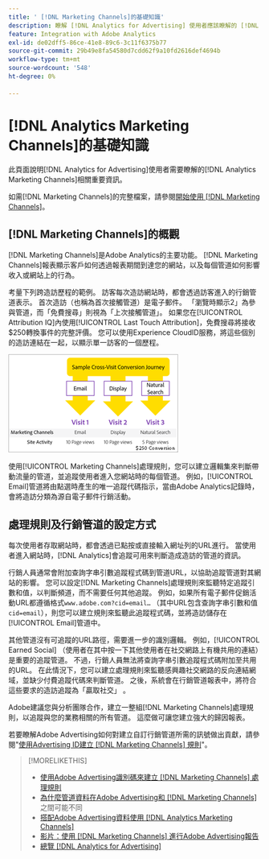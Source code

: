 ```yaml
---
title: ' [!DNL Marketing Channels]的基礎知識'
description: 瞭解 [!DNL Analytics for Advertising] 使用者應該瞭解的 [!DNL Analytics Marketing Channels] 相關重要資訊。
feature: Integration with Adobe Analytics
exl-id: de02dff5-86ce-41e8-89c6-3c11f6375b77
source-git-commit: 29b49e8fa54580d7cdd62f9a10fd2616def4694b
workflow-type: tm+mt
source-wordcount: '548'
ht-degree: 0%

---
```


# [!DNL Analytics Marketing Channels]的基礎知識

此頁面說明[!DNL Analytics for Advertising]使用者需要瞭解的[!DNL Analytics Marketing Channels]相關重要資訊。

如需[!DNL Marketing Channels]的完整檔案，請參閱[開始使用 [!DNL Marketing Channels]](https://experienceleague.adobe.com/docs/analytics/components/marketing-channels/c-getting-started-mchannel.html)。

## [!DNL Marketing Channels]的概觀

[!DNL Marketing Channels]是Adobe Analytics的主要功能。 [!DNL Marketing Channels]報表顯示客戶如何透過報表期間到達您的網站，以及每個管道如何影響收入或網站上的行為。

考量下列跨造訪歷程的範例。 訪客每次造訪網站時，都會透過訪客進入的行銷管道表示。 首次造訪（也稱為首次接觸管道）是電子郵件。 「瀏覽時顯示2」為參與管道，而「免費搜尋」則視為「上次接觸管道」。 如果您在[!UICONTROL Attribution IQ]內使用[!UICONTROL Last Touch Attribution]，免費搜尋將接收$250轉換事件的完整評價。 您可以使用Experience CloudID服務，將這些個別的造訪連結在一起，以顯示單一訪客的一個歷程。

![行銷管道中的跨造訪轉換歷程範例](/help/integrations/assets/a4adc-mc-sample-journey.png)

使用[!UICONTROL Marketing Channels]處理規則，您可以建立邏輯集來判斷帶動流量的管道，並追蹤使用者進入您網站時的每個管道。 例如，[!UICONTROL Email]管道將由點選時產生的唯一追蹤代碼指示，當由Adobe Analytics記錄時，會將造訪分類為源自電子郵件行銷活動。

## 處理規則及行銷管道的設定方式

每次使用者存取網站時，都會透過已點按或直接輸入網址列的URL進行。 當使用者進入網站時，[!DNL Analytics]會追蹤可用來判斷造成造訪的管道的資訊。

行銷人員通常會附加查詢字串引數追蹤程式碼到管道URL，以協助追蹤管道對其網站的影響。 您可以設定[!DNL Marketing Channels]處理規則來監聽特定追蹤引數和值，以判斷頻道，而不需要任何其他追蹤。 例如，如果所有電子郵件促銷活動URL都遵循格式`www.adobe.com?cid=email…` （其中URL包含查詢字串引數和值`cid=email`），則您可以建立規則來監聽此追蹤程式碼，並將造訪儲存在[!UICONTROL Email]管道中。

其他管道沒有可追蹤的URL路徑，需要進一步的識別邏輯。 例如，[!UICONTROL Earned Social] （使用者在其中按一下其他使用者在社交網路上有機共用的連結）是重要的追蹤管道。 不過，行銷人員無法將查詢字串引數追蹤程式碼附加至共用的URL。 在此情況下，您可以建立處理規則來監聽感興趣社交網路的反向連結網域，並缺少付費追蹤代碼來判斷管道。 之後，系統會在行銷管道報表中，將符合這些要求的造訪追蹤為「贏取社交」 。

Adobe建議您與分析團隊合作，建立一整組[!DNL Marketing Channels]處理規則，以追蹤與您的業務相關的所有管道。 這麼做可讓您建立強大的歸因報表。

若要瞭解Adobe Advertising如何對建立自訂行銷管道所需的訊號做出貢獻，請參閱&quot;[使用Advertising ID建立 [!DNL Marketing Channels] 規則](mc-ids.md)&quot;。

>[!MORELIKETHIS]
>
>* [使用Adobe Advertising識別碼來建立 [!DNL Marketing Channels] 處理規則](mc-ids.md)
>* [為什麼管道資料在Adobe Advertising和 [!DNL Marketing Channels]](mc-data-variances.md)之間可能不同
>* [搭配Adobe Advertising資料使用 [!DNL Analytics Marketing Channels] ](mc-ac-data.md)
>* [影片：使用 [!DNL Marketing Channels] 進行Adobe Advertising報告](https://experienceleague.adobe.com/docs/advertising-learn/tutorials/analytics/analytics-reporting-a4adc.html)
>* [總覽 [!DNL Analytics for Advertising]](/help/integrations/analytics/overview.md)
